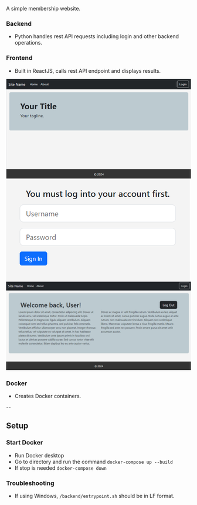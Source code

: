 A simple membership website. 
### Backend
- Python handles rest API requests including login and other backend operations.

### Frontend
- Built in ReactJS, calls rest API endpoint and displays results.

![First Page](./frontend/screenshot1.png)
![Login Screen](./frontend/screenshot2.png)
![Page Once Logged In](./frontend/screenshot3.png)

### Docker
- Creates Docker containers.

--

## Setup

### Start Docker
- Run Docker desktop
- Go to directory and run the command
    `docker-compose up --build`
- If stop is needed
    `docker-compose down`


### Troubleshooting

- If using Windows, `/backend/entrypoint.sh` should be in LF format.
